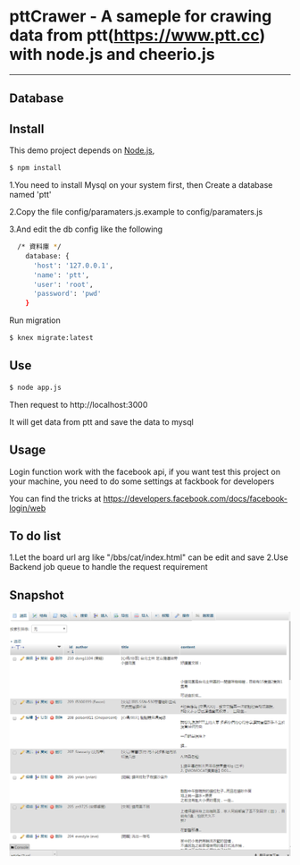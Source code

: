 # pttCrawer - A sameple for crawing data from ptt(https://www.ptt.cc) with node.js and cheerio.js

---

## Database


## Install

This demo project depends on [Node.js](http://nodejs.org/),


```sh
$ npm install
```

1.You need to install Mysql on your system first, then Create a database named 'ptt' 

2.Copy the file config/paramaters.js.example to config/paramaters.js

3.And edit the db config like the following 
```sh
  /* 資料庫 */
    database: {
      'host': '127.0.0.1',
      'name': 'ptt',
      'user': 'root',
      'password': 'pwd'
    }
```
Run migration
```sh
$ knex migrate:latest
```

##  Use
```sh
$ node app.js
```

Then request to http://localhost:3000

It will get data from ptt and save the data to mysql

## Usage

Login function work with the facebook api, if you want test this project on your machine, you need to do some settings at fackbook for developers  

You can find the tricks at  https://developers.facebook.com/docs/facebook-login/web

##  To do list

1.Let the board url arg like "/bbs/cat/index.html" can be edit and save
2.Use Backend job queue to handle the request requirement 


##  Snapshot

![Alt text](https://github.com/AKON825/pttCrawer/blob/master/public/images/snapshot.jpg?raw=true)
